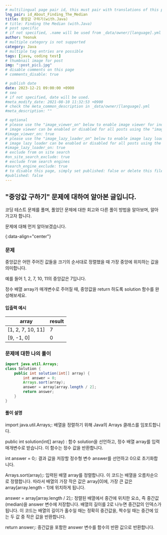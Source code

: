 ```yaml
---
# multilingual page pair id, this must pair with translations of this page. (This name must be unique)
lng_pair: id_About_Finding_The_Median
title: 중앙값 구하기(with.Java)
# title: Finding the Median (with.Java)
# post specific
# if not specified, .name will be used from _data/owner/[language].yml
author: Yeonuk
# multiple category is not supported
category: Java
# multiple tag entries are possible
tags: [java, coding test]
# thumbnail image for post
img: ":post_pic1.jpg"
# disable comments on this page
# comments_disable: true

# publish date
date: 2023-12-21 09:00:00 +0900
# seo
# if not specified, date will be used.
#meta_modify_date: 2021-08-10 11:32:53 +0900
# check the meta_common_description in _data/owner/[language].yml
#meta_description: ""

# optional
# please use the "image_viewer_on" below to enable image viewer for individual pages or posts (_posts/ or [language]/_posts folders).
# image viewer can be enabled or disabled for all posts using the "image_viewer_posts: true" setting in _data/conf/main.yml.
#image_viewer_on: true
# please use the "image_lazy_loader_on" below to enable image lazy loader for individual pages or posts (_posts/ or [language]/_posts folders).
# image lazy loader can be enabled or disabled for all posts using the "image_lazy_loader_posts: true" setting in _data/conf/main.yml.
#image_lazy_loader_on: true
# exclude from on site search
#on_site_search_exclude: true
# exclude from search engines
#search_engine_exclude: true
# to disable this page, simply set published: false or delete this file
#published: false
---
```


<!-- outline-start -->

## "중앙값 구하기" 문제에 대하여 알아본 글입니다.

코딩 테스트 문제를 풀며, 풀었던 문제에 대한 회고와 다른 풀이 방법을 알아보며, 알아가고자 합니다.

문제에 대해 먼저 알아보겠습니다.

{:data-align="center"}

<!-- outline-end -->

### 문제

중앙값은 어떤 주어진 값들을 크기의 순서대로 정렬했을 때 가장 중앙에 위치하는 값을 의미합니다.

예를 들어 1, 2, 7, 10, 11의 중앙값은 7입니다.

정수 배열 array가 매개변수로 주어질 때, 중앙값을 return 하도록 solution 함수를 완성해보세요.

#### 입출력 예시

| array             | result |
| ----------------- | ------ |
| [1, 2, 7, 10, 11] | 7      |
| [9, -1, 0]        | 0      |

### 문제에 대한 나의 풀이

```java
import java.util.Arrays;
class Solution {
    public int solution(int[] array) {
        int answer = 0;
        Arrays.sort(array);
        answer = array[array.length / 2];
        return answer;
    }
}
```

#### 풀이 설명

import java.util.Arrays;: 배열을 정렬하기 위해 Java의 Arrays 클래스를 임포트합니다.

public int solution(int[] array) : 함수 solution을 선언하고, 정수 배열 array를 입력 매개변수로 받습니다. 이 함수는 정수 값을 반환합니다.

int answer = 0;: 결과 값을 저장할 정수형 변수 answer를 선언하고 0으로 초기화합니다.

Arrays.sort(array);: 입력된 배열 array를 정렬합니다. 이 코드는 배열을 오름차순으로 정렬합니다. 따라서 배열의 가장 작은 값은 array[0]에, 가장 큰 값은 array[array.length - 1]에 위치하게 됩니다.

answer = array[array.length / 2];: 정렬된 배열에서 중간에 위치한 요소, 즉 중간값(median)을 answer 변수에 저장합니다. 배열의 길이를 2로 나누면 중간값의 인덱스가 됩니다. 이 코드는 배열의 길이가 홀수일 때는 정확히 중간값을, 짝수일 때는 중간에 있는 두 값 중 작은 값을 반환합니다.

return answer;: 중간값을 포함한 answer 변수를 함수의 반환 값으로 반환합니다.
